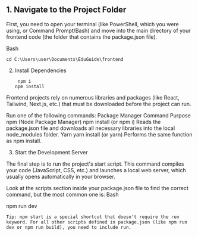 ## 1. Navigate to the Project Folder ##

First, you need to open your terminal (like PowerShell, which you were using, or Command Prompt/Bash) and move into the main directory of your frontend code (the folder that contains the package.json file).

Bash
   
    cd C:\Users\user\Documents\EduGuide\frontend
2. Install Dependencies

        npm i
       npm install 
Frontend projects rely on numerous libraries and packages (like React, Tailwind, Next.js, etc.) that must be downloaded before the project can run.

Run one of the following commands:
Package Manager	Command	Purpose
npm (Node Package Manager)	npm install (or npm i)	Reads the package.json file and downloads all necessary libraries into the local node_modules folder.
Yarn	yarn install (or yarn)	Performs the same function as npm install.

3. Start the Development Server

The final step is to run the project's start script. This command compiles your code (JavaScript, CSS, etc.) and launches a local web server, which usually opens automatically in your browser.

Look at the scripts section inside your package.json file to find the correct command, but the most common one is:
Bash

npm run dev

    Tip: npm start is a special shortcut that doesn't require the run keyword. For all other scripts defined in package.json (like npm run dev or npm run build), you need to include run.
